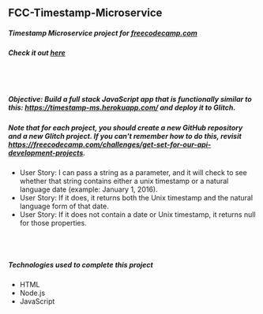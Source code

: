## FCC-Timestamp-Microservice
##### Timestamp Microservice project for [freecodecamp.com](https://www.freecodecamp.com/challenges/timestamp-microservice)
##### Check it out [here](https://mixed-tadpole.glitch.me/)

<br/>
<br/>

##### Objective: Build a full stack JavaScript app that is functionally similar to this: https://timestamp-ms.herokuapp.com/ and deploy it to Glitch.
##### Note that for each project, you should create a new GitHub repository and a new Glitch project. If you can't remember how to do this, revisit https://freecodecamp.com/challenges/get-set-for-our-api-development-projects.
- User Story: I can pass a string as a parameter, and it will check to see whether that string contains either a unix timestamp or a natural language date (example: January 1, 2016).
- User Story: If it does, it returns both the Unix timestamp and the natural language form of that date.
- User Story: If it does not contain a date or Unix timestamp, it returns null for those properties.

<br/>
<br/>

##### Technologies used to complete this project
- HTML
- Node.js
- JavaScript
